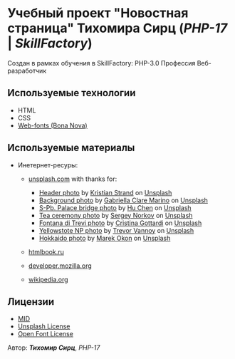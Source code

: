 # Учебный проект "Новостная страница" **Тихомира Сирц** (*PHP-17* | *SkillFactory*)

Создан в рамках обучения в SkillFactory: PHP-3.0 Профессия Веб-разработчик

## Используемые технологии

+ HTML
+ CSS
+ [Web-fonts (Bona Nova)](https://fonts.google.com/specimen/Bona+Nova?query=bona#standard-styles)

## Используемые материалы

+ Инетернет-ресуры:
  + [unsplash.com](https://unsplash.com/) with thanks for:
    + [Header photo](https://unsplash.com/photos/p8gzCnZf39k) by [Kristian Strand](https://unsplash.com/@kristianstrand?utm_source=unsplash&utm_medium=referral&utm_content=creditCopyText) on [Unsplash](https://unsplash.com/collections/L-jUmQ5nlEE/my-first-collection/c63fced57f618a29f5142f41dbbaffc0?utm_source=unsplash&utm_medium=referral&utm_content=creditCopyText)
    + [Background photo](https://unsplash.com/photos/I0wNU5EcGG4) by [Gabriella Clare Marino](https://unsplash.com/@gabiontheroad?utm_source=unsplash&utm_medium=referral&utm_content=creditCopyText) on [Unsplash](https://unsplash.com/collections/L-jUmQ5nlEE/my-first-collection/c63fced57f618a29f5142f41dbbaffc0?utm_source=unsplash&utm_medium=referral&utm_content=creditCopyText)
    + [S-Pb. Palace bridge photo](https://unsplash.com/photos/pwuzRFG4Dm4) by [Hu Chen](https://unsplash.com/@huchenme?utm_source=unsplash&utm_medium=referral&utm_content=creditCopyText) on [Unsplash](https://unsplash.com/s/photos/sankt-petersburg?utm_source=unsplash&utm_medium=referral&utm_content=creditCopyText)
    + [Tea ceremony photo](https://unsplash.com/photos/WPOK3PRbWcQ) by [Sergey Norkov](https://unsplash.com/@tipod?utm_source=unsplash&utm_medium=referral&utm_content=creditCopyText) on [Unsplash](https://unsplash.com/collections/L-jUmQ5nlEE/my-first-collection/c63fced57f618a29f5142f41dbbaffc0?utm_source=unsplash&utm_medium=referral&utm_content=creditCopyText)
    + [Fontana di Trevi photo](https://unsplash.com/photos/I1Lv2yX67GI) by [Cristina Gottardi](https://unsplash.com/@cristina_gottardi?utm_source=unsplash&utm_medium=referral&utm_content=creditCopyText) on [Unsplash](https://unsplash.com/collections/L-jUmQ5nlEE/my-first-collection/c63fced57f618a29f5142f41dbbaffc0?utm_source=unsplash&utm_medium=referral&utm_content=creditCopyText)  
    + [Yellowstote NP photo](https://unsplash.com/photos/6ug36TKGGho) by [Trevor Vannoy](https://unsplash.com/@tvannoy?utm_source=unsplash&utm_medium=referral&utm_content=creditCopyText) on [Unsplash](https://unsplash.com/collections/L-jUmQ5nlEE/my-first-collection/c63fced57f618a29f5142f41dbbaffc0?utm_source=unsplash&utm_medium=referral&utm_content=creditCopyText)  
    + [Hokkaido photo](https://unsplash.com/photos/RivtzPBt58o) by [Marek Okon](https://unsplash.com/@marekokon?utm_source=unsplash&utm_medium=referral&utm_content=creditCopyText) on [Unsplash](https://unsplash.com/s/photos/hokkaido?utm_source=unsplash&utm_medium=referral&utm_content=creditCopyText)
  
  
  + [htmlbook.ru](http://htmlbook.ru/)
  + [developer.mozilla.org](https://developer.mozilla.org/en-US/)
  + [wikipedia.org](https://ru.wikipedia.org/)

## Лицензии

+ [MID](./license.md)
+ [Unsplash License](https://unsplash.com/license)
+ [Open Font License](https://scripts.sil.org/cms/scripts/page.php?site_id=nrsi&id=OFL)

Автор: ***Тихомир Сирц***, *PHP-17*
